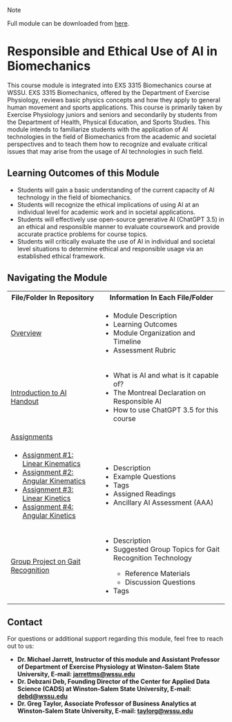 > [!NOTE]
> Full module can be downloaded from [here](https://drive.google.com/file/d/1TOhokoyY2XT1JmwoE8hdp1o68Rv_uXhX/view?usp=sharing). 
# Responsible and Ethical Use of AI in Biomechanics
This course module is integrated into EXS 3315 Biomechanics course at WSSU. EXS 3315 Biomechanics, offered by the Department of Exercise Physiology, reviews basic physics concepts and how they apply to general human movement and sports applications. This course is primarily taken by Exercise Physiology juniors and seniors and secondarily by students from the Department of Health, Physical Education, and Sports Studies. This module intends to familiarize students with the application of AI technologies in the field of Biomechanics from the academic and societal perspectives and to teach them how to recognize and evaluate critical issues that may arise from the usage of AI technologies in such field.  

## Learning Outcomes of this Module

* Students will gain a basic understanding of the current capacity of AI technology in the field of biomechanics.
* Students will recognize the ethical implications of using AI at an individual level for academic work and in societal applications.
* Students will effectively use open-source generative AI (ChatGPT 3.5) in an ethical and responsible manner to evaluate coursework and provide accurate practice problems for course topics.
* Students will critically evaluate the use of AI in individual and societal level situations to determine ethical and responsible usage via an established ethical framework.

## Navigating the Module
<table>
  <tbody>
    <tr>
      <th>File/Folder In Repository</th>
      <th>Information In Each File/Folder</th>
    </tr>
    <tr>
      <td><a href="https://drive.google.com/file/d/10D8R9v3jxjFSIO7-dlo7ckxpWv_e29rh/view?usp=sharing">Overview</a></td>
      <td>
        <ul>
          <li>Module Description</li>
          <li>Learning Outcomes </li>
          <li>Module Organization and Timeline</li>
          <li>Assessment Rubric</li>
        </ul>
      </td>
    </tr>
    <tr>
      <td><a href="https://drive.google.com/file/d/1A09gPxnTV4YfhohDRAi1s-xtUUp5uG7c/view?usp=sharing">Introduction to AI Handout</a></td>
      <td>
        <ul>
          <li>What is AI and what is it capable of?</li>
          <li>The Montreal Declaration on Responsible AI</li>
          <li>How to use ChatGPT 3.5 for this course</li>
        </ul>
      </td>
    </tr>
     <tr>
      <td> <a href="https://drive.google.com/drive/folders/1iJJDkkOmKLia3YyNoDrz8oL-dvZDBB9G?usp=sharing">Assignments</a></td>
      <td>
      </td>
    </tr>
    <tr>
      <td>
        <ul>
          <li><a href="https://drive.google.com/file/d/1vPWg8j9-vqyNTuqi1jTwmQFgxfpRiA_I/view?usp=sharing">Assignment #1: Linear Kinematics</a></li>
          <li><a href="https://drive.google.com/file/d/1iRZz9fuK9wjiRTxqD2DfVvFk6K4gM4Kk/view?usp=sharing">Assignment #2: Angular Kinematics</a></li>
          <li><a href="https://drive.google.com/file/d/1Zv1lLRWH1Gw2CSom7gHUMoeJUSiCUGkk/view?usp=sharing">Assignment #3: Linear Kinetics</a></li>
          <li><a href="https://drive.google.com/file/d/1MtV_6-kd8VtEIKWShlG1bcexK5QItBXG/view?usp=sharing">Assignment #4: Angular Kinetics</a></li>
        </ul>
      </td>
      <td>
        <ul>
          <li>Description</li>
          <li>Example Questions</li>
          <li>Tags</li>
          <li>Assigned Readings</li>
          <li>Ancillary AI Assessment (AAA)</li>
        </ul>
      </td>
    </tr>
  <tr>
      <td>
          <a href="https://drive.google.com/file/d/1NTaUXeaEPZ2kAHKRRh408y8fQHZarIxP/view?usp=sharing">Group Project on Gait Recognition</a>  
      </td>
      <td>
        <ul>
          <li>Description</li>
          <li>Suggested Group Topics for Gait Recognition Technology</li>
          <ul>
            <li>Reference Materials</li>
            <li>Discussion Questions</li>
          </ul>
          <li>Tags</li>
        </ul>
      </td>
    </tr>
  </tbody>
</table>

## Contact
For questions or additional support regarding this module, feel free to reach out to us:
* **Dr. Michael Jarrett, Instructor of this module and Assistant Professor of Department of Exercise Physiology
at Winston-Salem State University, E-mail: jarrettms@wssu.edu**
* **Dr. Debzani Deb, Founding Director of the Center for Applied Data Science (CADS) at Winston-Salem State University,
  E-mail: debd@wssu.edu**
* **Dr. Greg Taylor, Associate Professor of Business Analytics at Winston-Salem State University, E-mail: taylorg@wssu.edu**

